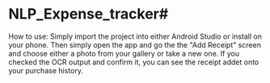 # NLP_Expense_tracker#
How to use: 
Simply import the project into either Android Studio or install on your phone. 
Then simply open the app and go the the "Add Receipt" screen and choose either a photo from your gallery or take a new one.
If you checked the OCR output and confirm it, you can see the receipt addet onto your purchase history. 
